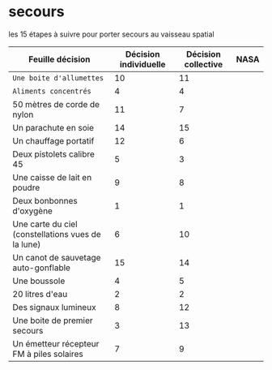 # secours
les 15 étapes à suivre pour porter secours au vaisseau spatial

Feuille décision | Décision individuelle |Décision collective | NASA |
--- | --- | --- | --- |
`Une boite d'allumettes`|10  |11 |
`Aliments concentrés`|4  |4  |
50 mètres de corde de nylon |11  |7  |
Un parachute en soie |14  |15  |
Un chauffage portatif |12  |6  |
Deux pistolets calibre 45 |5  |3  |
Une caisse de lait en poudre |9 |8|
Deux bonbonnes d'oxygène | 1 | 1 |
Une carte du ciel (constellations vues de la lune) |6 |10|  
Un canot de sauvetage auto-gonflable |15 |14 |
Une boussole | 4 |5|
20 litres d'eau | 2 | 2 | 
Des signaux lumineux |8 |12|  
Une boite de premier secours | 3 |13| 
Un émetteur récepteur FM à piles solaires |7 |9 |
 
